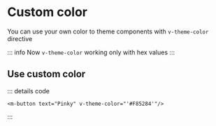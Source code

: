 <script setup>
import MButton from '../../lib/src/components/MButton/MButton.vue';
import { themeColorDirective } from '../../lib/src/utils/color.js';
import ExampleWrapper from '../common/ExampleWrapper.vue'

const vThemeColor = themeColorDirective
</script>

# Custom color
You can use your own color to theme components with `v-theme-color` directive

::: info
Now `v-theme-color` working only with hex values
:::

[//]: # (## Default colors)

[//]: # ()
[//]: # (<ExampleWrapper>)

[//]: # (    <MButton text="Tertiary color" color="tertiary"/>)

[//]: # (    <MButton text="Error color" color="error" append-icon="error"/>)

[//]: # (</ExampleWrapper>)

[//]: # ()
[//]: # (::: details code)

[//]: # (```vue)

[//]: # (<m-button text="Tertiary color" color="tertiary"/>)

[//]: # (<m-button text="Error color" color="error" append-icon="error"/>)

[//]: # (```)

[//]: # (:::)

## Use custom color
<ExampleWrapper description="Using of custom color tokens">
    <m-button text="Pinky" v-theme-color="'#F85284'"/>
    <m-button text="Green!" v-theme-color="'#6AA569'"/>
    <m-button text="Lavanda" v-theme-color="'#7D6FA5'"/>
</ExampleWrapper>

::: details code
```vue
<m-button text="Pinky" v-theme-color="'#F85284'"/>
```
:::
